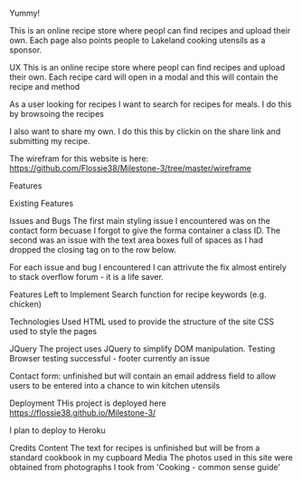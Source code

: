 Yummy!

This is an online recipe store where peopl can find recipes and upload their own.  Each page also points people to Lakeland cooking utensils as a sponsor.


UX
This is an online recipe store where peopl can find recipes and upload their own.  Each recipe card will open in a modal and this will contain the recipe and method 


As a user looking for recipes I want to search for recipes for meals.  I do this by browsoing the recipes

I also want to share my own.  I do this this by clickin on the share link and submitting my recipe.  

The wirefram for this website is here: https://github.com/Flossie38/Milestone-3/tree/master/wireframe

Features

Existing Features



Issues and Bugs
The first main styling issue I encountered was on the contact form becuase I forgot to give the forma container a class ID.
The second was an issue with the text area boxes full of spaces as I had dropped the closing tag on to the row below.

For each issue and bug I encountered I can attrivute the fix almost entirely to stack overflow forum - it is a life saver.



Features Left to Implement
Search function for recipe keywords (e.g. chicken)

Technologies Used
HTML used to provide the structure of the site
CSS used to style the pages

JQuery
The project uses JQuery to simplify DOM manipulation.
Testing
Browser testing successful - footer currently an issue

Contact form:
unfinished but will contain an email address field to allow users to be entered into a chance to win kitchen utensils

Deployment
THis project is deployed here https://flossie38.github.io/Milestone-3/

I plan to deploy to Heroku 

Credits
Content
The text for recipes is unfinished but will be from a standard cookbook in my  cupboard
Media
The photos used in this site were obtained from photographs I took from 'Cooking - common sense guide' 